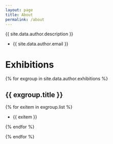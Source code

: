 ```yaml
---
layout: page
title: About
permalink: /about
---
```


{{ site.data.author.description }}

- {{ site.data.author.email }}

# Exhibitions

{% for exgroup in site.data.author.exhibitions %}

## {{ exgroup.title }}

{% for exitem in exgroup.list %}

- {{ exitem }}

{% endfor %}

{% endfor %}